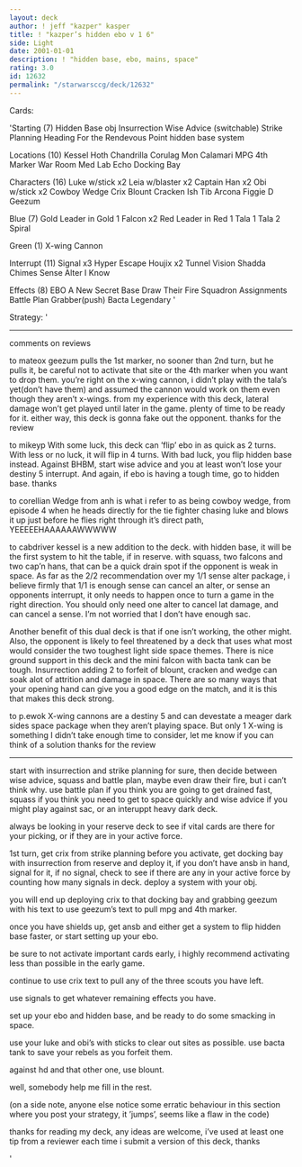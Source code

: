 ```yaml
---
layout: deck
author: ! jeff "kazper" kasper
title: ! "kazper’s hidden ebo v 1 6"
side: Light
date: 2001-01-01
description: ! "hidden base, ebo, mains, space"
rating: 3.0
id: 12632
permalink: "/starwarsccg/deck/12632"
---
```

Cards: 

'Starting (7)
Hidden Base obj
Insurrection
Wise Advice (switchable)
Strike Planning
Heading For the
Rendevous Point
hidden base system

Locations (10)
Kessel
Hoth
Chandrilla
Corulag
Mon Calamari
MPG
4th Marker
War Room
Med Lab
Echo Docking Bay

Characters (16)
Luke w/stick x2
Leia w/blaster x2
Captain Han x2
Obi w/stick x2
Cowboy Wedge
Crix
Blount
Cracken
Ish Tib
Arcona
Figgie D
Geezum

Blue (7)
Gold Leader in Gold 1
Falcon x2
Red Leader in Red 1
Tala 1
Tala 2
Spiral

Green (1)
X-wing Cannon

Interrupt (11)
Signal x3
Hyper Escape
Houjix x2
Tunnel Vision
Shadda Chimes
Sense
Alter
I Know

Effects (8)
EBO
A New Secret Base
Draw Their Fire
Squadron Assignments
Battle Plan
Grabber(push)
Bacta
Legendary  '

Strategy: '

****
comments on reviews

to mateox  geezum pulls the 1st marker, no sooner
than 2nd turn, but he pulls it, be careful not to
activate that site or the 4th marker when you want
to drop them.  you’re right on the x-wing cannon,
i didn’t play with the tala’s yet(don’t have them) and
assumed the cannon would work on them even though
they aren’t x-wings.  from my experience with this deck,
lateral damage won’t get played until later in the game.
plenty of time to be ready for it.  either way,
this deck is gonna fake out the opponent.  thanks
for the review

to mikeyp  With some luck, this deck can ’flip’ ebo
in as quick as 2 turns.  With less or no luck, it
will flip in 4 turns.  With bad luck, you flip hidden
base instead.	Against BHBM, start wise advice and
you at least won’t lose your destiny 5 interrupt.
And again, if ebo is having a tough time, go to hidden
base.  thanks

to corellian  Wedge from anh is what i refer to
as being cowboy wedge, from episode 4 when he
heads directly for the tie fighter chasing luke
and blows it up just before he flies right through
it’s direct path, YEEEEEHAAAAAAWWWWW

to cabdriver kessel is a new addition to the deck.
with hidden base, it will be the first system
to hit the table, if in reserve.  with squass, two
falcons and two cap’n hans, that can be a quick
drain spot if the opponent is weak in space.
As far as the 2/2 recommendation over my 1/1 sense
alter package, i believe firmly that 1/1 is enough
sense can cancel an alter, or sense an opponents
interrupt, it only needs to happen once to turn
a game in the right direction.	You should only need
one alter to cancel lat damage, and can cancel a sense.
I’m not worried that I don’t have enough sac.

Another benefit of this dual deck is that if one
isn’t working, the other might.  Also, the opponent
is likely to feel threatened by a deck that
uses what most would consider the two toughest light
side space themes.  There is nice ground support in
this deck and the mini falcon with bacta tank can
be tough.  Insurrection adding 2 to forfeit of blount,
cracken and wedge can soak alot of attrition and damage
in space.  There are so many ways that your opening hand
can give you a good edge on the match, and it is
this that makes this deck strong.

to p.ewok  X-wing cannons are a destiny 5 and can devestate a meager dark sides space package when they aren’t playing space.  But only 1 X-wing is something
I didn’t take enough time to consider, let me
know if you can think of a solution
thanks for the review

*******

start with insurrection and strike planning for
sure, then decide between wise advice, squass
and battle plan, maybe even draw their fire,
but i can’t think why.  use battle plan if you
think you are going to get drained fast, squass
if you think you need to get to space quickly
and wise advice if you might play against
sac, or an interuppt heavy dark deck.


always be looking in your reserve deck to see if
vital cards are there for your picking, or if they
are in your active force.

1st turn, get crix from strike planning before
you activate, get docking bay with insurrection
from reserve and deploy it, if you don’t have
ansb in hand, signal for it, if no signal, check
to see if there are any in your active force
by counting how many signals in deck.
deploy a system with your obj.


you will end up deploying crix to that docking
bay and grabbing geezum with his text to use
geezum’s text to pull mpg and 4th marker.

once you have shields up, get ansb and either
get a system to flip hidden base faster,
or start setting up your ebo.

be sure to not activate important cards early,
i highly recommend activating less than possible
in the early game.

continue to use crix text to pull any of
the three scouts you have left.

use signals to get whatever remaining effects
you have.

set up your ebo and hidden base, and be ready
to do some smacking in space.

use your luke and obi’s with sticks to
clear out sites as possible.  use
bacta tank to save your rebels as you forfeit
them.

against hd and that other one, use blount.


well, somebody help me fill in the rest.

(on a side note, anyone else notice some
erratic behaviour in this section where
you post your strategy, it ’jumps’, seems
like a flaw in the code)

thanks for reading my deck, any ideas
are welcome, i’ve used at least one tip
from a reviewer each time i submit a version
of this deck, thanks


'
